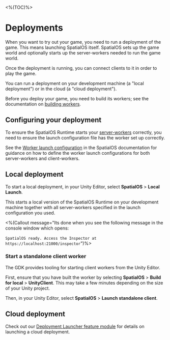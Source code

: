 <%(TOC)%>

# Deployments

When you want to try out your game, you need to run a deployment of the game. This means launching SpatialOS itself. SpatialOS sets up the game world and optionally starts up the server-workers needed to run the game world. 

Once the deployment is running, you can connect clients to it in order to play the game. 

You can run a deployment on your development machine (a "local deployment") or in the cloud (a "cloud deployment").

Before you deploy your game, you need to build its workers; see the documentation on [building workers]({{urlRoot}}/modules/build-system/editor-menu).

## Configuring your deployment

To ensure the SpatialOS Runtime starts your [server-workers](https://docs.improbable.io/reference/latest/shared/concepts/workers-load-balancing#server-workers) correctly, you need to ensure the launch configuration file has the worker set up correctly.

 See the [Worker launch configuration](https://docs.improbable.io/reference/latest/shared/worker-configuration/launch-configuration#worker-launch-configuration) in the SpatialOS documentation for guidance on how to define the worker launch configurations for both server-workers and client-workers.

## Local deployment

To start a local deployment, in your Unity Editor, select **SpatialOS** > **Local Launch**.

This starts a local version of the SpatialOS Runtime on your development machine together with all server-workers specified in the launch configuration you used.

<%(Callout message="Its done when you see the following message in the console window which opens:<br/><br/>```SpatialOS ready. Access the Inspector at https://localhost:21000/inspector```")%>

### Start a standalone client worker

The GDK provides tooling for starting client workers from the Unity Editor. 

First, ensure that you have built the worker by selecting **SpatialOS** > **Build for local** > **UnityClient**. This may take a few minutes depending on the size of your Unity project.

Then, in your Unity Editor,  select **SpatialOS** > **Launch standalone client**.

## Cloud deployment

Check out our [Deployment Launcher feature module]({{urlRoot}}/modules/deployment-launcher/overview) for details on launching a cloud deployment.
